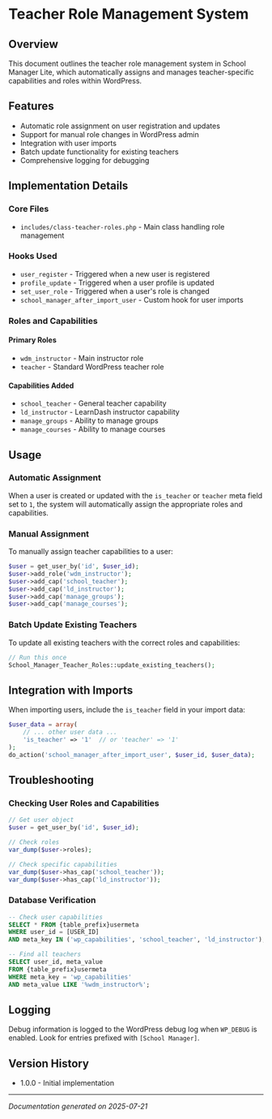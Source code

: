 # Teacher Role Management System

## Overview
This document outlines the teacher role management system in School Manager Lite, which automatically assigns and manages teacher-specific capabilities and roles within WordPress.

## Features
- Automatic role assignment on user registration and updates
- Support for manual role changes in WordPress admin
- Integration with user imports
- Batch update functionality for existing teachers
- Comprehensive logging for debugging

## Implementation Details

### Core Files
- `includes/class-teacher-roles.php` - Main class handling role management

### Hooks Used
- `user_register` - Triggered when a new user is registered
- `profile_update` - Triggered when a user profile is updated
- `set_user_role` - Triggered when a user's role is changed
- `school_manager_after_import_user` - Custom hook for user imports

### Roles and Capabilities

#### Primary Roles
- `wdm_instructor` - Main instructor role
- `teacher` - Standard WordPress teacher role

#### Capabilities Added
- `school_teacher` - General teacher capability
- `ld_instructor` - LearnDash instructor capability
- `manage_groups` - Ability to manage groups
- `manage_courses` - Ability to manage courses

## Usage

### Automatic Assignment
When a user is created or updated with the `is_teacher` or `teacher` meta field set to `1`, the system will automatically assign the appropriate roles and capabilities.

### Manual Assignment
To manually assign teacher capabilities to a user:

```php
$user = get_user_by('id', $user_id);
$user->add_role('wdm_instructor');
$user->add_cap('school_teacher');
$user->add_cap('ld_instructor');
$user->add_cap('manage_groups');
$user->add_cap('manage_courses');
```

### Batch Update Existing Teachers
To update all existing teachers with the correct roles and capabilities:

```php
// Run this once
School_Manager_Teacher_Roles::update_existing_teachers();
```

## Integration with Imports
When importing users, include the `is_teacher` field in your import data:

```php
$user_data = array(
    // ... other user data ...
    'is_teacher' => '1'  // or 'teacher' => '1'
);
do_action('school_manager_after_import_user', $user_id, $user_data);
```

## Troubleshooting

### Checking User Roles and Capabilities
```php
// Get user object
$user = get_user_by('id', $user_id);

// Check roles
var_dump($user->roles);

// Check specific capabilities
var_dump($user->has_cap('school_teacher'));
var_dump($user->has_cap('ld_instructor'));
```

### Database Verification
```sql
-- Check user capabilities
SELECT * FROM {table_prefix}usermeta 
WHERE user_id = [USER_ID] 
AND meta_key IN ('wp_capabilities', 'school_teacher', 'ld_instructor');

-- Find all teachers
SELECT user_id, meta_value 
FROM {table_prefix}usermeta 
WHERE meta_key = 'wp_capabilities' 
AND meta_value LIKE '%wdm_instructor%';
```

## Logging
Debug information is logged to the WordPress debug log when `WP_DEBUG` is enabled. Look for entries prefixed with `[School Manager]`.

## Version History
- 1.0.0 - Initial implementation

---
*Documentation generated on 2025-07-21*
